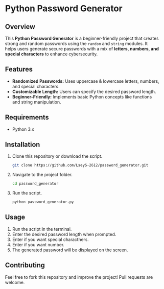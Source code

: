 # Python Password Generator

## Overview
This **Python Password Generator** is a beginner-friendly project that creates strong and random passwords using the `random` and `string` modules. It helps users generate secure passwords with a mix of **letters, numbers, and special characters** to enhance cybersecurity.

## Features
- **Randomized Passwords:** Uses uppercase & lowercase letters, numbers, and special characters.
- **Customizable Length:** Users can specify the desired password length.
- **Beginner-Friendly:** Implements basic Python concepts like functions and string manipulation.

## Requirements
- Python 3.x

## Installation
1. Clone this repository or download the script.
   ```bash
   git clone https://github.com/LseyS-2612/password_generator.git
   ```
2. Navigate to the project folder.
   ```bash
   cd password_generator
   ```
3. Run the script.
   ```bash
   python password_generator.py
   ```

## Usage
1. Run the script in the terminal.
2. Enter the desired password length when prompted.
3. Enter if you want special characthers.
4. Enter if you want number.
5. The generated password will be displayed on the screen.

## Contributing
Feel free to fork this repository and improve the project! Pull requests are welcome.

